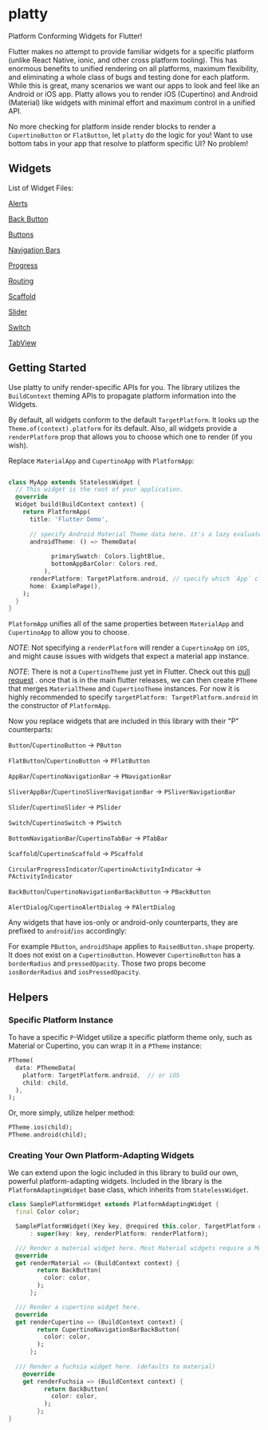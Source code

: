 # platty

Platform Conforming Widgets for Flutter!

Flutter makes no attempt to provide familiar widgets for a specific platform (unlike React Native, ionic, and other cross platform tooling). 
This has enormous benefits to unified rendering on all platforms, maximum flexibility, and eliminating a whole class of bugs and testing done for 
each platform. While this is great, many scenarios we want our apps to look and feel like an Android or iOS app. 
Platty allows you to render iOS (Cupertino) and Android (Material) like widgets with minimal effort and maximum control in a unified 
API. 

No more checking for platform inside render blocks to render a `CupertinoButton` or `FlatButton`, let `platty` do the logic for you! 
Want to use bottom tabs in your app that resolve to platform specific UI? No problem! 

## Widgets

List of Widget Files:

[Alerts](/lib/widgets/alert.dart)

[Back Button](/lib/widgets/back_button.dart)

[Buttons](/lib/widgets/button.dart)

[Navigation Bars](/lib/widgets/navigation_bar.dart)

[Progress](/lib/widgets/progress.dart)

[Routing](/lib/widgets/routing.dart)

[Scaffold](/lib/widgets/scaffold.dart)

[Slider](/lib/widgets/slider.dart)

[Switch](/lib/widgets/switches.dart)

[TabView](/lib/widgets/tabs.dart)


## Getting Started

Use platty to unify render-specific APIs for you. The library utilizes the `BuildContext` theming APIs to propagate platform 
information into the Widgets.

By default, all widgets conform to the default `TargetPlatform`. It looks up the `Theme.of(context).platform` for its default.
Also, all widgets provide a `renderPlatform` prop that allows you to choose which one to render (if you wish).

Replace `MaterialApp` and `CupertinoApp` with `PlatformApp`:

```dart

class MyApp extends StatelessWidget {
  // This widget is the root of your application.
  @override
  Widget build(BuildContext context) {
    return PlatformApp(
      title: 'Flutter Demo',
      
      // specify Android Material Theme data here. it's a lazy evaluated function, only rendering if platform is Android.
      androidTheme: () => ThemeData(
            
            primarySwatch: Colors.lightBlue,
            bottomAppBarColor: Colors.red,
          ),
      renderPlatform: TargetPlatform.android, // specify which `App` class you want to utilize. In this case we want MaterialApp
      home: ExamplePage(),
    );
  }
}

```

`PlatformApp` unifies all of the same properties between `MaterialApp` and `CupertinoApp` to allow you to choose.

_NOTE_: Not specifying a `renderPlatform` will render a `CupertinoApp` on `iOS`, and might cause issues with widgets that expect 
a material app instance. 

_NOTE_: There is not a `CupertinoTheme` just yet in Flutter. Check out this [pull request](https://github.com/flutter/flutter/pull/23759) . 
once that is in the main flutter releases, we can then create `PTheme` that merges `MaterialTheme` and `CupertinoTheme` 
instances. For now it is highly recommended to specify `targetPlatform: TargetPlatform.android` in the constructor of `PlatformApp`. 

Now you replace widgets that are included in this library with their "P" counterparts:

`Button`/`CupertinoButton` -> `PButton`

`FlatButton`/`CupertinoButton` -> `PFlatButton`

`AppBar`/`CupertinoNavigationBar` -> `PNavigationBar`

`SliverAppBar`/`CupertinoSliverNavigationBar` -> `PSliverNavigationBar`

`Slider`/`CupertinoSlider` -> `PSlider`

`Switch`/`CupertinoSwitch` -> `PSwitch`

`BottomNavigationBar`/`CupertinoTabBar` -> `PTabBar`

`Scaffold`/`CupertinoScaffold` -> `PScaffold`

`CircularProgressIndicator`/`CupertinoActivityIndicator` -> `PActivityIndicator`

`BackButton`/`CupertinoNavigationBarBackButton` -> `PBackButton`

`AlertDialog`/`CupertinoAlertDialog` -> `PAlertDialog`

Any widgets that have ios-only or android-only counterparts, they are prefixed to `android`/`ios` accordingly:

For example `PButton`, `androidShape` applies to `RaisedButton.shape` property. It does not exist on a `CupertinoButton`. 
However `CupertinoButton` has a `borderRadius` and `pressedOpacity`. Those two props become `iosBorderRadius` and `iosPressedOpacity`.

## Helpers

### Specific Platform Instance

To have a specific `P`-Widget utilize a specific platform theme only, such as Material or Cupertino, you can wrap
it in a `PTheme` instance:

```dart
PTheme(
  data: PThemeData(
    platform: TargetPlatform.android,  // or iOS
    child: child,
  ),
);
```

Or, more simply, utilize helper method:
```dart
PTheme.ios(child);
PTheme.android(child);
```


### Creating Your Own Platform-Adapting Widgets

We can extend upon the logic included in this library to build our own, powerful platform-adapting widgets.
Included in the library is the `PlatformAdaptingWidget` base class, which inherits from `StatelessWidget`.


```dart
class SamplePlatformWidget extends PlatformAdaptingWidget {
  final Color color;

  SamplePlatformWidget({Key key, @required this.color, TargetPlatform renderPlatform}) // should allow consumers to choose TargetPlatform
      : super(key: key, renderPlatform: renderPlatform);

  /// Render a material widget here. Most Material widgets require a Material Theme instance above it.
  @override
  get renderMaterial => (BuildContext context) {
        return BackButton(
          color: color,
        );
      };

  /// Render a cupertino widget here.
  @override
  get renderCupertino => (BuildContext context) {
        return CupertinoNavigationBarBackButton(
          color: color,
        );
      };
  
  /// Render a fuchsia widget here. (defaults to material)
    @override
    get renderFuchsia => (BuildContext context) {
          return BackButton(
            color: color,
          );
        };
}
```


